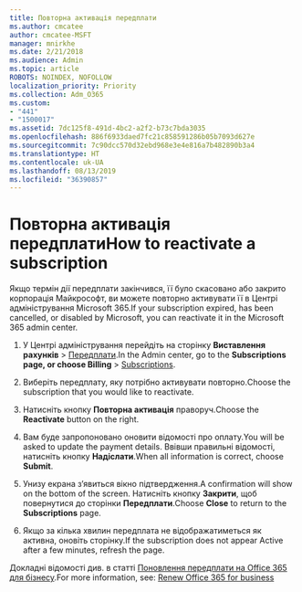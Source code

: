 ```yaml
---
title: Повторна активація передплати
ms.author: cmcatee
author: cmcatee-MSFT
manager: mnirkhe
ms.date: 2/21/2018
ms.audience: Admin
ms.topic: article
ROBOTS: NOINDEX, NOFOLLOW
localization_priority: Priority
ms.collection: Adm_O365
ms.custom:
- "441"
- "1500017"
ms.assetid: 7dc125f8-491d-4bc2-a2f2-b73c7bda3035
ms.openlocfilehash: 886f6933daed7fc21c858591286b05b7093d627e
ms.sourcegitcommit: 7c90dcc570d32ebd968e3e4e816a7b482890b3a4
ms.translationtype: HT
ms.contentlocale: uk-UA
ms.lasthandoff: 08/13/2019
ms.locfileid: "36390857"
---
```

# <a name="how-to-reactivate-a-subscription"></a><span data-ttu-id="02e93-102">Повторна активація передплати</span><span class="sxs-lookup"><span data-stu-id="02e93-102">How to reactivate a subscription</span></span>

<span data-ttu-id="02e93-103">Якщо термін дії передплати закінчився, її було скасовано або закрито корпорація Майкрософт, ви можете повторно активувати її в Центрі адміністрування Microsoft 365.</span><span class="sxs-lookup"><span data-stu-id="02e93-103">If your subscription expired, has been cancelled, or disabled by Microsoft, you can reactivate it in the Microsoft 365 admin center.</span></span>
  
1. <span data-ttu-id="02e93-104">У Центрі адміністрування перейдіть на сторінку **Виставлення рахунків** \> [Передплати](https://go.microsoft.com/fwlink/p/?linkid=842054).</span><span class="sxs-lookup"><span data-stu-id="02e93-104">In the Admin center, go to the **Subscriptions page, or choose Billing** \> [Subscriptions](https://go.microsoft.com/fwlink/p/?linkid=842054).</span></span>

2. <span data-ttu-id="02e93-105">Виберіть передплату, яку потрібно активувати повторно.</span><span class="sxs-lookup"><span data-stu-id="02e93-105">Choose the subscription that you would like to reactivate.</span></span>

3. <span data-ttu-id="02e93-106">Натисніть кнопку **Повторна активація** праворуч.</span><span class="sxs-lookup"><span data-stu-id="02e93-106">Choose the **Reactivate** button on the right.</span></span>

4. <span data-ttu-id="02e93-107">Вам буде запропоновано оновити відомості про оплату.</span><span class="sxs-lookup"><span data-stu-id="02e93-107">You will be asked to update the payment details.</span></span> <span data-ttu-id="02e93-108">Ввівши правильні відомості, натисніть кнопку **Надіслати**.</span><span class="sxs-lookup"><span data-stu-id="02e93-108">When all information is correct, choose **Submit**.</span></span>

5. <span data-ttu-id="02e93-109">Унизу екрана з’явиться вікно підтвердження.</span><span class="sxs-lookup"><span data-stu-id="02e93-109">A confirmation will show on the bottom of the screen.</span></span> <span data-ttu-id="02e93-110">Натисніть кнопку **Закрити**, щоб повернутися до сторінки **Передплати**.</span><span class="sxs-lookup"><span data-stu-id="02e93-110">Choose **Close** to return to the **Subscriptions** page.</span></span>

6. <span data-ttu-id="02e93-111">Якщо за кілька хвилин передплата не відображатиметься як активна, оновіть сторінку.</span><span class="sxs-lookup"><span data-stu-id="02e93-111">If the subscription does not appear Active after a few minutes, refresh the page.</span></span>

<span data-ttu-id="02e93-112">Докладні відомості див. в статті [Поновлення передплати на Office 365 для бізнесу](https://docs.microsoft.com/uk-UA/office365/admin/subscriptions-and-billing/renew-your-subscription).</span><span class="sxs-lookup"><span data-stu-id="02e93-112">For more information, see: [Renew Office 365 for business](https://docs.microsoft.com/en-us/office365/admin/subscriptions-and-billing/renew-your-subscription)</span></span>